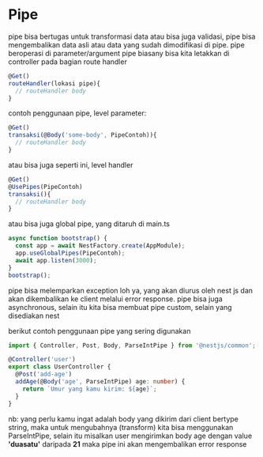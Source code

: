 # Pipe

pipe bisa bertugas untuk transformasi data atau bisa juga validasi, pipe bisa mengembalikan data asli atau data yang sudah dimodifikasi di pipe. pipe beroperasi di parameter/argument pipe biasany bisa kita letakkan di controller pada bagian route handler

```ts
@Get()
routeHandler(lokasi pipe){
  // routeHandler body
}
```

contoh penggunaan pipe, level parameter:

```ts
@Get()
transaksi(@Body('some-body', PipeContoh)){
  // routeHandler body
}
```

atau bisa juga seperti ini, level handler

```ts
@Get()
@UsePipes(PipeContoh)
transaksi(){
  // routeHandler body
}
```

atau bisa juga global pipe, yang ditaruh di main.ts

```ts
async function bootstrap() {
  const app = await NestFactory.create(AppModule);
  app.useGlobalPipes(PipeContoh);
  await app.listen(3000);
}
bootstrap();
```

pipe bisa melemparkan exception loh ya, yang akan diurus oleh nest js dan akan dikembalikan ke client melalui error response. pipe bisa juga asynchronous, selain itu kita bisa membuat pipe custom, selain yang disediakan nest

berikut contoh penggunaan pipe yang sering digunakan

```ts
import { Controller, Post, Body, ParseIntPipe } from '@nestjs/common';

@Controller('user')
export class UserController {
  @Post('add-age')
  addAge(@Body('age', ParseIntPipe) age: number) {
    return `Umur yang kamu kirim: ${age}`;
  }
}
```

nb: yang perlu kamu ingat adalah body yang dikirim dari client bertype string, maka untuk mengubahnya (transform) kita bisa menggunakan ParseIntPipe, selain itu misalkan user mengirimkan body age dengan value **'duasatu'** daripada **21** maka pipe ini akan mengembalikan error response
